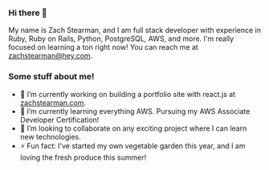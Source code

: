 ### Hi there 👋

My name is Zach Stearman, and I am full stack developer with experience in Ruby, Ruby on Rails, Python, PostgreSQL, AWS, and more. I'm really focused on learning a ton right now! You can reach me at [zachstearman@hey.com](mailto:zachstearman@hey.com). 

### Some stuff about me!
- 🔭 I’m currently working on building a portfolio site with react.js at [zachstearman.com](https://www.zachstearman.com).
- 🌱 I’m currently learning everything AWS. Pursuing my AWS Associate Developer Certification!
- 👯 I’m looking to collaborate on any exciting project where I can learn new technologies.
- ⚡ Fun fact: I've started my own vegetable garden this year, and I am loving the fresh produce this summer!

